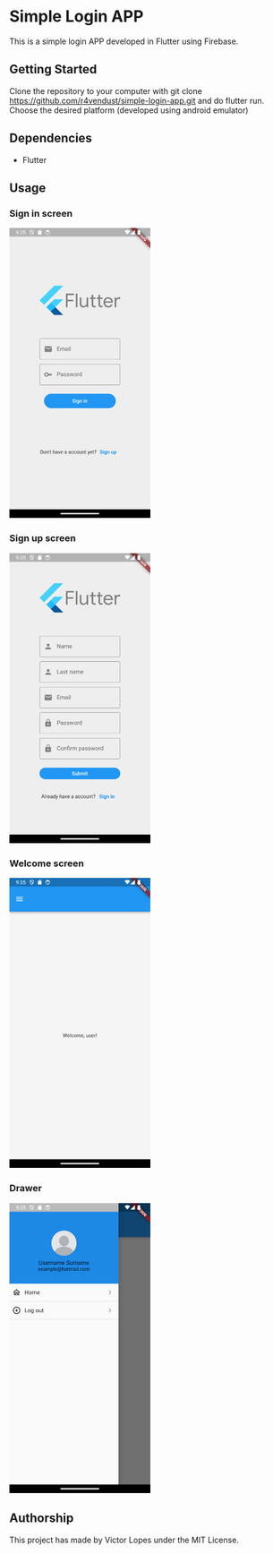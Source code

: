 # Simple Login APP

This is a simple login APP developed in Flutter using Firebase.

## Getting Started

Clone the repository to your computer with git clone https://github.com/r4vendust/simple-login-app.git and do flutter run. Choose the desired platform (developed using android emulator)

## Dependencies

* Flutter

## Usage

### Sign in screen
<img src="/lib/assets/readme/login_screen.png" width="50%">

### Sign up screen
<img src="/lib/assets/readme/register_screen.png" width="50%">

### Welcome screen
<img src="/lib/assets/readme/home_screen.png" width="50%">

### Drawer
<img src="/lib/assets/readme/drawer.png" width="50%">

## Authorship
This project has made by Victor Lopes under the MIT License.
